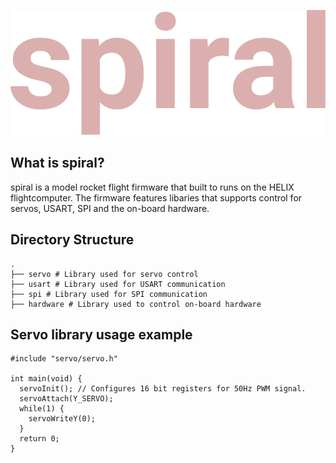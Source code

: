 ![spiral icon](spiral.png)


## What is spiral?
spiral is a model rocket flight firmware that built to runs on the HELIX flightcomputer. The firmware features libaries that supports control for servos, USART, SPI and the on-board hardware. 

Directory Structure
------
    .
    ├── servo # Library used for servo control
    ├── usart # Library used for USART communication
    ├── spi # Library used for SPI communication
    ├── hardware # Library used to control on-board hardware 


## Servo library usage example
```
#include "servo/servo.h"

int main(void) {
  servoInit(); // Configures 16 bit registers for 50Hz PWM signal.
  servoAttach(Y_SERVO);
  while(1) {
    servoWriteY(0);
  }
  return 0;
}
```
